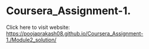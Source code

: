 # Coursera_Assignment-1.

Click here to visit website: https://poojaprakash08.github.io/Coursera_Assignment-1./Module2_solution/
